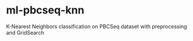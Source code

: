 # ml-pbcseq-knn
K-Nearest Neighbors classification on PBCSeq dataset with preprocessing and GridSearch
